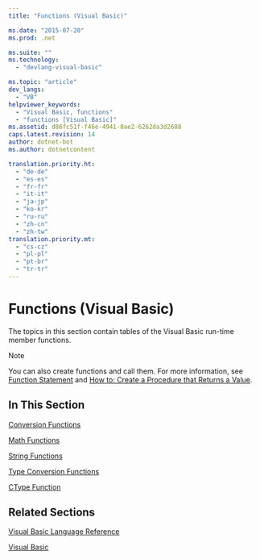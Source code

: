 ```yaml
---
title: "Functions (Visual Basic)"

ms.date: "2015-07-20"
ms.prod: .net

ms.suite: ""
ms.technology: 
  - "devlang-visual-basic"

ms.topic: "article"
dev_langs: 
  - "VB"
helpviewer_keywords: 
  - "Visual Basic, functions"
  - "functions [Visual Basic]"
ms.assetid: d86fc51f-f46e-4941-8ae2-6262da3d2688
caps.latest.revision: 14
author: dotnet-bot
ms.author: dotnetcontent

translation.priority.ht: 
  - "de-de"
  - "es-es"
  - "fr-fr"
  - "it-it"
  - "ja-jp"
  - "ko-kr"
  - "ru-ru"
  - "zh-cn"
  - "zh-tw"
translation.priority.mt: 
  - "cs-cz"
  - "pl-pl"
  - "pt-br"
  - "tr-tr"
---
```

# Functions (Visual Basic)
The topics in this section contain tables of the Visual Basic run-time member functions.  
  
> [!NOTE]
>  You can also create functions and call them. For more information, see [Function Statement](../../../visual-basic/language-reference/statements/function-statement.md) and [How to: Create a Procedure that Returns a Value](../../../visual-basic/programming-guide/language-features/procedures/how-to-create-a-procedure-that-returns-a-value.md).  
  
## In This Section  
 [Conversion Functions](../../../visual-basic/language-reference/functions/conversion-functions.md)  
  
 [Math Functions](../../../visual-basic/language-reference/functions/math-functions.md)  
  
 [String Functions](../../../visual-basic/language-reference/functions/string-functions.md)  
  
 [Type Conversion Functions](../../../visual-basic/language-reference/functions/type-conversion-functions.md)  
  
 [CType Function](../../../visual-basic/language-reference/functions/ctype-function.md)  
  
## Related Sections  
 [Visual Basic Language Reference](../../../visual-basic/language-reference/index.md)  
  
 [Visual Basic](../../../visual-basic/index.md)
